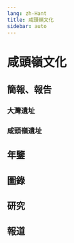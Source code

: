 ```yaml
---
lang: zh-Hant
title: 咸頭嶺文化
sidebar: auto
---
```


# 咸頭嶺文化
## 簡報、報告
### 大灣遺址
### 咸頭嶺遺址
## 年鑒
## 圖錄
## 研究
## 報道